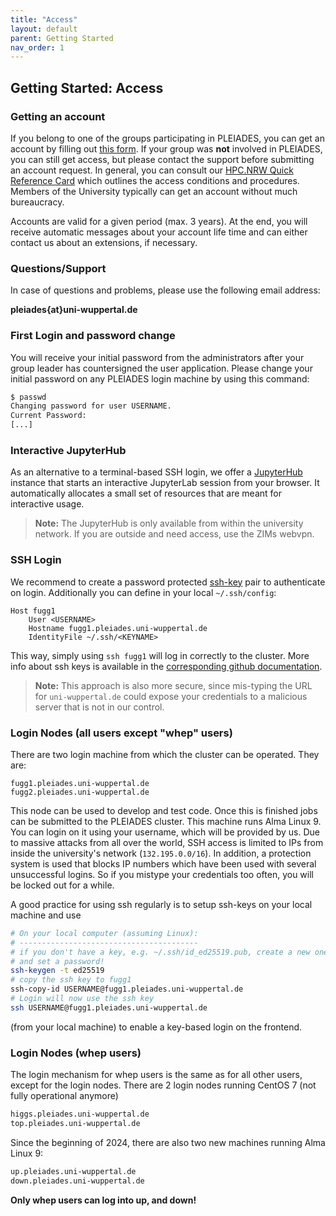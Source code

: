 ```yaml
---
title: "Access"
layout: default
parent: Getting Started
nav_order: 1
---
```


## Getting Started: Access
### Getting an account
If you belong to one of the groups participating in PLEIADES, you can get an account by filling out [this form](https://pleiades.uni-wuppertal.de/fileadmin/physik/pleiades/Accountantrag_032024.pdf).
If your group was **not** involved in PLEIADES, you can still get access, but please contact the support before submitting an account request.
In general, you can consult our [HPC.NRW Quick Reference Card](https://uni-wuppertal.sciebo.de/s/zV3kmj8Um6G5DAi/download) which outlines the access conditions and procedures.
Members of the University typically can get an account without much bureaucracy.

Accounts are valid for a given period (max. 3 years).
At the end, you will receive automatic messages about your account life time and can either contact us about an extensions, if necessary.

### Questions/Support
In case of questions and problems, please use the following email address:

**pleiades{at}uni-wuppertal.de**


### First Login and password change
You will receive your initial password from the administrators after your group leader has countersigned the user application.
Please change your initial password on any PLEIADES login machine by using this command:

```bash
$ passwd
Changing password for user USERNAME.
Current Password:
[...]
```


### Interactive JupyterHub
As an alternative to a terminal-based SSH login, we offer a [JupyterHub](../jupyter) instance that starts an interactive JupyterLab session from your browser.
It automatically allocates a small set of resources that are meant for interactive usage.
> **Note:** The JupyterHub is only available from within the university network. If you are outside and need access, use the ZIMs webvpn.


### SSH Login
We recommend to create a password protected [ssh-key](https://hpc-wiki.info/hpc/Ssh_keys) pair to authenticate on login.
Additionally you can define in your local `~/.ssh/config`:
```
Host fugg1
    User <USERNAME>
    Hostname fugg1.pleiades.uni-wuppertal.de
    IdentityFile ~/.ssh/<KEYNAME>
```

This way, simply using `ssh fugg1` will log in correctly to the cluster.
More info about ssh keys is available in the [corresponding github documentation](https://docs.github.com/en/authentication/connecting-to-github-with-ssh/generating-a-new-ssh-key-and-adding-it-to-the-ssh-agent).

> **Note:** This approach is also more secure, since mis-typing the URL for `uni-wuppertal.de` could expose your credentials to a malicious server that is not in our control.


### Login Nodes (all users except "whep" users)
There are two login machine from which the cluster can be operated. They are:

```
fugg1.pleiades.uni-wuppertal.de
fugg2.pleiades.uni-wuppertal.de
```

This node can be used to develop and test code. Once this is finished jobs can be submitted to the PLEIADES cluster. This machine runs Alma Linux 9. You can login on it using your username, which will be provided by us.
Due to massive attacks from all over the world, SSH access is limited to IPs from inside the university's network (`132.195.0.0/16`). In addition, a protection system is used that blocks IP numbers which have been used with several unsuccessful logins. So if you mistype your credentials too often, you will be locked out for a while.

A good practice for using ssh regularly is to setup ssh-keys on your local machine and use

```bash
# On your local computer (assuming Linux):
# ----------------------------------------
# if you don't have a key, e.g. ~/.ssh/id_ed25519.pub, create a new one
# and set a password!
ssh-keygen -t ed25519
# copy the ssh key to fugg1
ssh-copy-id USERNAME@fugg1.pleiades.uni-wuppertal.de
# Login will now use the ssh key
ssh USERNAME@fugg1.pleiades.uni-wuppertal.de
```

(from your local machine) to enable a key-based login on the frontend.


### Login Nodes (whep users)

The login mechanism for whep users is the same as for all other users, except for the login nodes. There are 2 login nodes running CentOS 7 (not fully operational anymore)

```bash
higgs.pleiades.uni-wuppertal.de
top.pleiades.uni-wuppertal.de
```

Since the beginning of 2024, there are also two new machines running Alma Linux 9:
```bash
up.pleiades.uni-wuppertal.de
down.pleiades.uni-wuppertal.de
```

**Only whep users can log into up, and down!**
